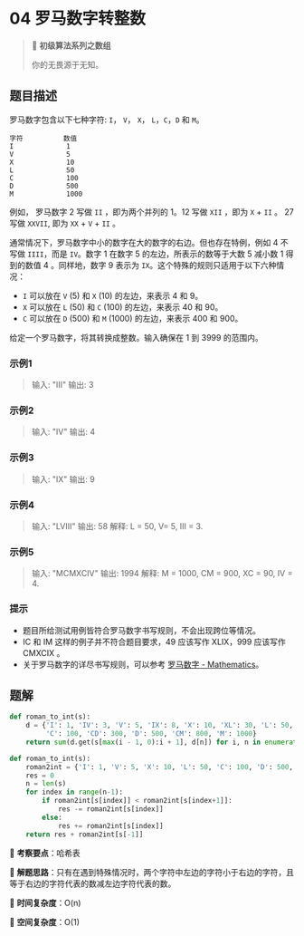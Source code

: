 # 04 罗马数字转整数

> 🌈 **初级算法系列之数组**
>
> 你的无畏源于无知。

## 题目描述

罗马数字包含以下七种字符: `I`， `V`， `X`， `L`，`C`，`D` 和 `M`。

```shell
字符          数值
I             1
V             5
X             10
L             50
C             100
D             500
M             1000
```

例如， 罗马数字 2 写做 `II` ，即为两个并列的 1。12 写做 `XII` ，即为 `X` + `II` 。 27 写做 `XXVII`, 即为 `XX` + `V` + `II` 。

通常情况下，罗马数字中小的数字在大的数字的右边。但也存在特例，例如 4 不写做 `IIII`，而是 `IV`。数字 1 在数字 5 的左边，所表示的数等于大数 5 减小数 1 得到的数值 4 。同样地，数字 9 表示为 `IX`。这个特殊的规则只适用于以下六种情况：

- `I` 可以放在 `V` (5) 和 `X` (10) 的左边，来表示 4 和 9。
- `X` 可以放在 `L` (50) 和 `C` (100) 的左边，来表示 40 和 90。
- `C` 可以放在 `D` (500) 和 `M` (1000) 的左边，来表示 400 和 900。

给定一个罗马数字，将其转换成整数。输入确保在 1 到 3999 的范围内。

### 示例1

> 输入: "III"
> 输出: 3

### 示例2

> 输入: "IV"
> 输出: 4

### 示例3

> 输入: "IX"
> 输出: 9

### 示例4

> 输入: "LVIII"
> 输出: 58
> 解释: L = 50, V= 5, III = 3.

### 示例5

> 输入: "MCMXCIV"
> 输出: 1994
> 解释: M = 1000, CM = 900, XC = 90, IV = 4.

### 提示

- 题目所给测试用例皆符合罗马数字书写规则，不会出现跨位等情况。
- IC 和 IM 这样的例子并不符合题目要求，49 应该写作 XLIX，999 应该写作 CMXCIX 。
- 关于罗马数字的详尽书写规则，可以参考 [罗马数字 - Mathematics](https://b2b.partcommunity.com/community/knowledge/zh_CN/detail/10753/罗马数字#knowledge_article)。

## 题解

```python
def roman_to_int(s):
    d = {'I': 1, 'IV': 3, 'V': 5, 'IX': 8, 'X': 10, 'XL': 30, 'L': 50, 'XC': 80,
         'C': 100, 'CD': 300, 'D': 500, 'CM': 800, 'M': 1000}
    return sum(d.get(s[max(i - 1, 0):i + 1], d[n]) for i, n in enumerate(s))
```

```python
def roman_to_int(s):
    roman2int = {'I': 1, 'V': 5, 'X': 10, 'L': 50, 'C': 100, 'D': 500, 'M': 1000}
    res = 0
    n = len(s)
    for index in range(n-1):
        if roman2int[s[index]] < roman2int[s[index+1]]:
            res -= roman2int[s[index]]
        else:
            res += roman2int[s[index]]
    return res + roman2int[s[-1]]
```

🍥 **考察要点**：哈希表

🍬 **解题思路**：只有在遇到特殊情况时，两个字符中左边的字符小于右边的字符，且等于右边的字符代表的数减左边字符代表的数。

🍉 **时间复杂度**：O(n)

🍭 **空间复杂度**：O(1)
